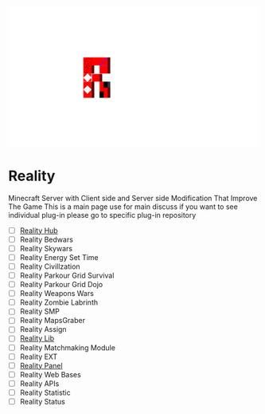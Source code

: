 <p align="center">
  <img width="500" alt="reality logo" src="Realitytypo.png">
</p>

# Reality

Minecraft Server with Client side and Server side Modification That Improve The Game
This is a main page use for main discuss if you want to see individual plug-in please go to specific plug-in repository

  -  [ ] [Reality Hub](https://github.com/Loop-Development-Community/realityhub)
  -  [ ] Reality Bedwars
  -  [ ] Reality Skywars
  -  [ ] Reality Energy Set Time
  -  [ ] Reality Civillzation
  -  [ ] Reality Parkour Grid Survival
  -  [ ] Reality Parkour Grid Dojo
  -  [ ] Reality Weapons Wars
  -  [ ] Reality Zombie Labrinth
  -  [ ] Reality SMP
  -  [ ] Reality MapsGraber
  -  [ ] Reality Assign
  -  [ ] [Reality Lib](https://github.com/Loop-Development-Community/realitylib)
  -  [ ] Reality Matchmaking Module
  -  [ ] Reality EXT
  -  [ ] [Reality Panel](https://github.com/Loop-Development-Community/realitypanel)
  -  [ ] Reality Web Bases
  -  [ ] Reality APIs
  -  [ ] Reality Statistic
  -  [ ] Reality Status
